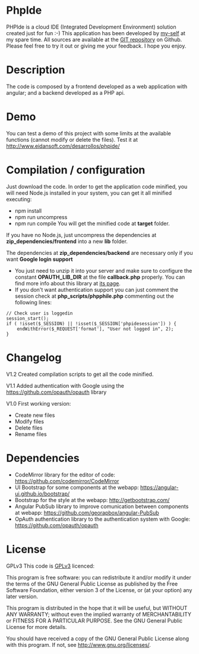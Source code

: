 # PhpIde
PHPIde is a cloud IDE (Integrated Development Environment) solution created just for fun :-)
This application has been developed by [my-self](https://www.linkedin.com/in/alejandro-d%C3%A9cimo-8b91b672) at my spare time. All sources are available at the [GIT repository](https://github.com/Eidansoft/PhpIde) on Github. Please feel free to try it out or giving me your feedback. I hope you enjoy.

# Description
The code is composed by a frontend developed as a web application with angular; and a backend developed as a PHP api.

# Demo
You can test a demo of this project with some limits at the available functions (cannot modify or delete the files). Test it at http://www.eidansoft.com/desarrollos/phpide/

# Compilation / configuration
Just download the code.
In order to get the application code minified, you will need Node.js installed in your system, you can get it all minified executing:
 - npm install
 - npm run uncompress
 - npm run compile
You will get the minified code at **target** folder.

If you have no Node.js, just uncompress the dependencies at **zip_dependencies/frontend** into a new **lib** folder.

The dependencies at **zip_dependencies/backend** are necessary only if you want **Google login support**
 - You just need to unzip it into your server and make sure to configure the constant **OPAUTH_LIB_DIR** at the file **callback.php** properly. You can find more info about this library at [its page](https://github.com/opauth/opauth).
 - If you don't want authentication support you can just comment the session check at **php_scripts/phpphile.php** commenting out the following lines:
```
// Check user is loggedin
session_start();
if ( !isset($_SESSION) || !isset($_SESSION['phpidesession']) ) {
	endWithError($_REQUEST['format'], "User not logged in", 2);
}
```

# Changelog
V1.2 Created compilation scripts to get all the code minified.

V1.1 Added authentication with Google using the https://github.com/opauth/opauth library

V1.0 First working version:
 - Create new files
 - Modify files
 - Delete files
 - Rename files

# Dependencies
 - CodeMirror library for the editor of code: https://github.com/codemirror/CodeMirror
 - UI Bootstrap for some components at the webapp: https://angular-ui.github.io/bootstrap/
 - Bootstrap for the style at the webapp: http://getbootstrap.com/
 - Angular PubSub library to improve comunication between components at webapp: https://github.com/georapbox/angular-PubSub
 - OpAuth authentication library to the authentication system with Google: https://github.com/opauth/opauth

# License
GPLv3
This code is [GPLv3](http://www.gnu.org/licenses/gpl-3.0.en.html) licenced:

This program is free software: you can redistribute it and/or modify it under the terms of the GNU General Public License as published by the Free Software Foundation, either version 3 of the License, or
(at your option) any later version.

This program is distributed in the hope that it will be useful, but WITHOUT ANY WARRANTY; without even the implied warranty of MERCHANTABILITY or FITNESS FOR A PARTICULAR PURPOSE. See the GNU General Public License for more details.

You should have received a copy of the GNU General Public License along with this program.  If not, see <http://www.gnu.org/licenses/>.